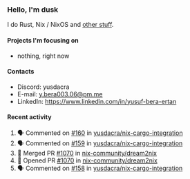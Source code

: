 ### Hello, I'm dusk

I do Rust, Nix / NixOS and [other stuff](https://gaze.systems/).

#### Projects I'm focusing on

- nothing, right now

#### Contacts

- Discord: yusdacra
- E-mail: y.bera003.06@pm.me
- LinkedIn: https://www.linkedin.com/in/yusuf-bera-ertan

#### Recent activity

<!--START_SECTION:activity-->
1. 🗣 Commented on [#160](https://github.com/yusdacra/nix-cargo-integration/pull/160#issuecomment-2469354756) in [yusdacra/nix-cargo-integration](https://github.com/yusdacra/nix-cargo-integration)
2. 🗣 Commented on [#159](https://github.com/yusdacra/nix-cargo-integration/issues/159#issuecomment-2469349470) in [yusdacra/nix-cargo-integration](https://github.com/yusdacra/nix-cargo-integration)
3. 🎉 Merged PR [#1070](https://github.com/nix-community/dream2nix/pull/1070) in [nix-community/dream2nix](https://github.com/nix-community/dream2nix)
4. 💪 Opened PR [#1070](https://github.com/nix-community/dream2nix/pull/1070) in [nix-community/dream2nix](https://github.com/nix-community/dream2nix)
5. 🗣 Commented on [#158](https://github.com/yusdacra/nix-cargo-integration/issues/158#issuecomment-2455828766) in [yusdacra/nix-cargo-integration](https://github.com/yusdacra/nix-cargo-integration)
<!--END_SECTION:activity-->

